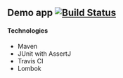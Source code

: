 ## Demo app [![Build Status](https://travis-ci.org/shadoq/maventest.svg?branch=master)](https://travis-ci.org/shadoq/maventest)

#### Technologies 

- Maven
- JUnit with AssertJ
- Travis CI
- Lombok